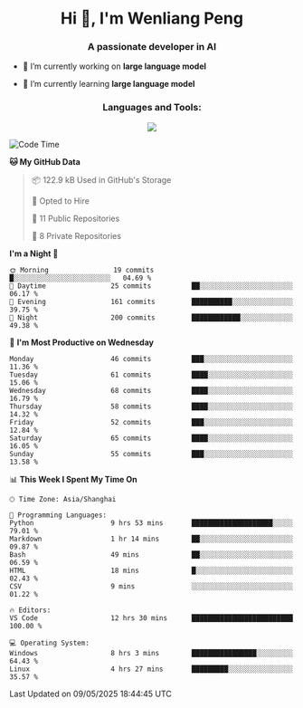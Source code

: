 <h1 align="center">Hi 👋, I'm Wenliang Peng</h1>
<h3 align="center">A passionate developer in AI</h3>

- 🔭 I’m currently working on **large language model**

- 🌱 I’m currently learning **large language model**

<!-- <h3 align="left">Connect with me:</h3> -->
<!-- <p align="left">
</p> -->

<h3 align="center">Languages and Tools:</h3>
<p align="center">
  <a href="https://skillicons.dev">
    <img src="https://skillicons.dev/icons?i=cpp,ros,docker,azure,git,linux,py,pytorch,cmake,githubactions,powershell,md&perline=6" />
  </a>
</p>


<!-- <p><img align="center" src="https://github-readme-stats.vercel.app/api/top-langs?username=bpwl0121&show_icons=true&locale=en&layout=compact" alt="bpwl0121" /></p> -->

<!-- <p><img align="center" src="https://github-readme-streak-stats.herokuapp.com/?user=bpwl0121&" alt="bpwl0121" /></p> -->

<!--START_SECTION:waka-->
![Code Time](http://img.shields.io/badge/Code%20Time-238%20hrs%2022%20mins-blue)

**🐱 My GitHub Data** 

> 📦 122.9 kB Used in GitHub's Storage 
 > 
> 💼 Opted to Hire
 > 
> 📜 11 Public Repositories 
 > 
> 🔑 8 Private Repositories 
 > 
**I'm a Night 🦉** 

```text
🌞 Morning                19 commits          █░░░░░░░░░░░░░░░░░░░░░░░░   04.69 % 
🌆 Daytime                25 commits          ██░░░░░░░░░░░░░░░░░░░░░░░   06.17 % 
🌃 Evening                161 commits         ██████████░░░░░░░░░░░░░░░   39.75 % 
🌙 Night                  200 commits         ████████████░░░░░░░░░░░░░   49.38 % 
```
📅 **I'm Most Productive on Wednesday** 

```text
Monday                   46 commits          ███░░░░░░░░░░░░░░░░░░░░░░   11.36 % 
Tuesday                  61 commits          ████░░░░░░░░░░░░░░░░░░░░░   15.06 % 
Wednesday                68 commits          ████░░░░░░░░░░░░░░░░░░░░░   16.79 % 
Thursday                 58 commits          ████░░░░░░░░░░░░░░░░░░░░░   14.32 % 
Friday                   52 commits          ███░░░░░░░░░░░░░░░░░░░░░░   12.84 % 
Saturday                 65 commits          ████░░░░░░░░░░░░░░░░░░░░░   16.05 % 
Sunday                   55 commits          ███░░░░░░░░░░░░░░░░░░░░░░   13.58 % 
```


📊 **This Week I Spent My Time On** 

```text
🕑︎ Time Zone: Asia/Shanghai

💬 Programming Languages: 
Python                   9 hrs 53 mins       ████████████████████░░░░░   79.01 % 
Markdown                 1 hr 14 mins        ██░░░░░░░░░░░░░░░░░░░░░░░   09.87 % 
Bash                     49 mins             ██░░░░░░░░░░░░░░░░░░░░░░░   06.59 % 
HTML                     18 mins             █░░░░░░░░░░░░░░░░░░░░░░░░   02.43 % 
CSV                      9 mins              ░░░░░░░░░░░░░░░░░░░░░░░░░   01.22 % 

🔥 Editors: 
VS Code                  12 hrs 30 mins      █████████████████████████   100.00 % 

💻 Operating System: 
Windows                  8 hrs 3 mins        ████████████████░░░░░░░░░   64.43 % 
Linux                    4 hrs 27 mins       █████████░░░░░░░░░░░░░░░░   35.57 % 
```


 Last Updated on 09/05/2025 18:44:45 UTC
<!--END_SECTION:waka-->
